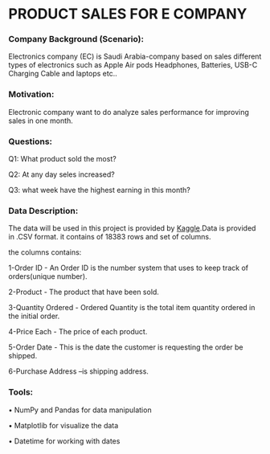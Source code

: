 # PRODUCT SALES FOR E COMPANY


### Company Background (Scenario):

Electronics company (EC) is Saudi Arabia-company based on sales different types of electronics such as Apple Air pods Headphones, Batteries, USB-C Charging Cable and laptops etc..

### Motivation:

Electronic company want to do analyze sales performance for improving sales in one month.


### Questions:

Q1: What product sold the most?

Q2: At any day seles increased?

Q3: what week have the highest earning in this month?


### Data Description:

The data will be used in this project is provided by <a href="https://www.kaggle.com/knightbearr/sales-product-data">Kaggle</a>.Data is provided in .CSV format. it contains of 18383 rows and set of columns.

the columns contains:

1-Order ID - An Order ID is the number system that uses to keep track of orders(unique number).

2-Product - The product that have been sold.

3-Quantity Ordered - Ordered Quantity is the total item quantity ordered in the initial order.

4-Price Each - The price of each product.

5-Order Date - This is the date the customer is requesting the order be shipped.

6-Purchase Address –is shipping address.


### Tools:

•	NumPy and Pandas for data manipulation

•	Matplotlib for visualize the data

•	Datetime for working with dates


